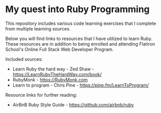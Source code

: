 # My quest into Ruby Programming
This repository includes various code learning exercises that I complete from multiple learning sources.

Below you will find links to resources that I have utilized to learn Ruby. These resources are in addition to being enrolled and attending Flatiron School's Online Full Stack Web Developer Program.

Included sources:
* Learn Ruby the hard way - Zed Shaw - <a href="https://LearnRubyTheHardWay.com/book/" target="_blank">https://LearnRubyTheHardWay.com/book/</a>
* RubyMonk - <a href="https://RubyMonk.com" target="_blank">https://RubyMonk.com</a>
* Learn to program - Chris Pine - <a href="https://pine.fm/LearnToProgram/" target="_blank">https://pine.fm/LearnToProgram/</a>


Resource links for further reading:
* AirBnB Ruby Style Guide - <a href="https://github.com/airbnb/ruby" target="_blank">https://github.com/airbnb/ruby</a>
